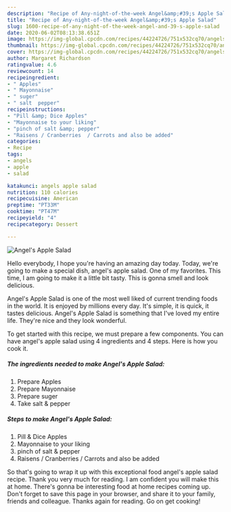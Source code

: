 ```yaml
---
description: "Recipe of Any-night-of-the-week Angel&amp;#39;s Apple Salad"
title: "Recipe of Any-night-of-the-week Angel&amp;#39;s Apple Salad"
slug: 1600-recipe-of-any-night-of-the-week-angel-and-39-s-apple-salad
date: 2020-06-02T08:13:38.651Z
image: https://img-global.cpcdn.com/recipes/44224726/751x532cq70/angels-apple-salad-recipe-main-photo.jpg
thumbnail: https://img-global.cpcdn.com/recipes/44224726/751x532cq70/angels-apple-salad-recipe-main-photo.jpg
cover: https://img-global.cpcdn.com/recipes/44224726/751x532cq70/angels-apple-salad-recipe-main-photo.jpg
author: Margaret Richardson
ratingvalue: 4.6
reviewcount: 14
recipeingredient:
- " Apples"
- " Mayonnaise"
- " suger"
- " salt  pepper"
recipeinstructions:
- "Pill &amp; Dice Apples"
- "Mayonnaise to your liking"
- "pinch of salt &amp; pepper"
- "Raisens / Cranberries  / Carrots and also be added"
categories:
- Recipe
tags:
- angels
- apple
- salad

katakunci: angels apple salad 
nutrition: 110 calories
recipecuisine: American
preptime: "PT33M"
cooktime: "PT47M"
recipeyield: "4"
recipecategory: Dessert

---
```



![Angel&#39;s Apple Salad](https://img-global.cpcdn.com/recipes/44224726/751x532cq70/angels-apple-salad-recipe-main-photo.jpg)

Hello everybody, I hope you're having an amazing day today. Today, we're going to make a special dish, angel&#39;s apple salad. One of my favorites. This time, I am going to make it a little bit tasty. This is gonna smell and look delicious.

Angel&#39;s Apple Salad is one of the most well liked of current trending foods in the world. It is enjoyed by millions every day. It's simple, it is quick, it tastes delicious. Angel&#39;s Apple Salad is something that I've loved my entire life. They're nice and they look wonderful.




To get started with this recipe, we must prepare a few components. You can have angel&#39;s apple salad using 4 ingredients and 4 steps. Here is how you cook it.

<!--inarticleads1-->

##### The ingredients needed to make Angel&#39;s Apple Salad:

1. Prepare  Apples
1. Prepare  Mayonnaise
1. Prepare  suger
1. Take  salt &amp; pepper




<!--inarticleads2-->

##### Steps to make Angel&#39;s Apple Salad:

1. Pill &amp; Dice Apples
1. Mayonnaise to your liking
1. pinch of salt &amp; pepper
1. Raisens / Cranberries  / Carrots and also be added




So that's going to wrap it up with this exceptional food angel&#39;s apple salad recipe. Thank you very much for reading. I am confident you will make this at home. There's gonna be interesting food at home recipes coming up. Don't forget to save this page in your browser, and share it to your family, friends and colleague. Thanks again for reading. Go on get cooking!

